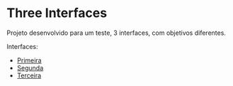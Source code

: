 # Three Interfaces

Projeto desenvolvido para um teste, 3 interfaces, com objetivos diferentes.


Interfaces:

- <a href="/banner">Primeira</a>
- <a href="/email-marketing">Segunda</a>
- <a href="/landing-page">Terceira</a>

